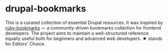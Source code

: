 drupal-bookmarks
================
This is a curated collection of essential Drupal resources. 
It was inspired by [ruby-bookmarks](https://github.com/dreikanter/ruby-bookmarks) — a community-driven bookmarks collection for frontend developers. 
The project aims to maintain a well-structured reference equally useful both for beginners and advanced web developers. 
★ stands for Editors' Choice.
